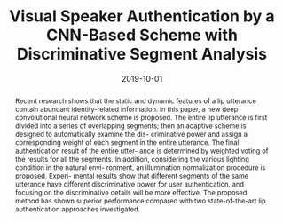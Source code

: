 ---
# 论文完整标题
title: 'Visual Speaker Authentication by a CNN-Based Scheme with Discriminative Segment Analysis'

# 论文作者，此处仅需填写本实验室成员（包括王老师）即可，使用中文姓名
authors:
  - 孙佳慧
  - 王士林

# 论文发表时间，年-月-日，大致即可
date: '2019-10-01'

# 论文类型， 可选：conference, journal
publication_types: ['conference']

# 会议/期刊名称及缩写
publication: In *Proceedings of International Conference on Neural Information Processing 2019*
publication_short: In *ICONIP 2019*

# 论文摘要，不要有换行
abstract: Recent research shows that the static and dynamic features of a lip utterance contain abundant identity-related information. In this paper, a new deep convolutional neural network scheme is proposed. The entire lip utterance is first divided into a series of overlapping segments; then an adaptive scheme is designed to automatically examine the dis- criminative power and assign a corresponding weight of each segment in the entire utterance. The final authentication result of the entire utter- ance is determined by weighted voting of the results for all the segments. In addition, considering the various lighting condition in the natural envi- ronment, an illumination normalization procedure is proposed. Experi- mental results show that different segments of the same utterance have different discriminative power for user authentication, and focusing on the discriminative details will be more effective. The proposed method has shown superior performance compared with two state-of-the-art lip authentication approaches investigated.

# 后续内容无需修改
url_pdf: ''
---